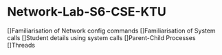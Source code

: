# Network-Lab-S6-CSE-KTU
[]Familiarisation of Network config commands
[]Familiarisation of System calls
[]Student details using system calls
[]Parent-Child Processes
[]Threads
